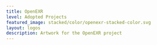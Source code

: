 ```yaml
---
title: OpenEXR
level: Adopted Projects
featured_image: stacked/color/openexr-stacked-color.svg
layout: logos
description: Artwork for the OpenEXR project
---
```



